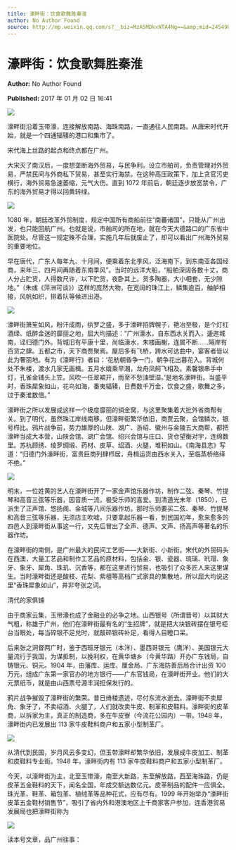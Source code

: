 ```yaml
---
title: 濠畔街：饮食歌舞胜秦淮
author: No Author Found
source: http://mp.weixin.qq.com/s?__biz=MzA5MDkxNTA4Ng==&amp;mid=2454905112&amp;idx=1&amp;sn=80be50d1570406bda71131a12af57145&amp;chksm=87a22979b0d5a06fe72b973fd13767ac7a3883008b8abf7ee194c95cc1df0a27990e1b13acd0#rd
---
```


# 濠畔街：饮食歌舞胜秦淮

**Author:** No Author Found

**Published:** 2017 年 01 月 02 日 16:41

![](http://mmbiz.qpic.cn/mmbiz_jpg/PJWG74pLsMY6VjSs8icl92DouG8adAGS0ibIkmicA6dYrXchQel1ic3LTtD572I9r9sbW2tOnBvpibgicAXRcdc4p5aA/0?wx_fmt=jpeg)

濠畔街沿着玉带濠，连接解放南路、海珠南路，一直通往人民南路。从唐宋时代开始，就是一个四通辐辏的港口和集市了。

宋代海上丝路的起点和终点都在广州。

大宋灭了南汉后，一度想垄断海外贸易，与民争利。设立市舶司，负责管理对外贸易，严禁民间与外商私下贸易，甚至实行海禁。在这种高压政策下，加上贪官污吏横行，海外贸易急速萎缩，元气大伤。直到 1072 年前后，朝廷逐步放宽禁令，广东的海外贸易才得以回黄转绿。

![](http://mmbiz.qpic.cn/mmbiz_jpg/PJWG74pLsManogXKEJdn43BNA7QdukLrFCykmU5n5txQmXSqwjsOQUvld3pR67wEKhYU9aicyxCwbI8uXXUDZBw/0?wx_fmt=jpeg)

1080 年，朝廷改革外贸制度，规定中国所有商船前往“南蕃诸国”，只能从广州出发，也只能回航广州。也就是说，市舶司的所在地，就在今天大德路口的广东省中医院处。尽管这一规定殊不合理，实施几年后就废止了，却可以看出广州海外贸易的重要地位。

早在唐代，广东人每年九、十月间，便乘着东北季风，泛海南下，到东南亚各国经商，来年三、四月间再随着东南季风”。当时的远洋大船，“船舶深阔各数十丈，商人分占贮货，人得数尺许，以下贮货，夜卧其上。货多陶器，大小相套，无少隙地。”（朱彧《萍洲可谈》）这样的庞然大物，在宽阔的珠江上，鳞集逾百，舳舻相接，风帆如织，排着队等候进出港。

![](http://mmbiz.qpic.cn/mmbiz_jpg/PJWG74pLsManogXKEJdn43BNA7QdukLrRhe9ibSxlNtABibLgcnEZNANicYM1TMaCoIgb1eY8mSy64XUAsEAL3Prw/0?wx_fmt=jpeg)

濠畔街箫笙如风，粉汗成雨，纨罗之盛，多于濠畔招牌幌子，艳冶至极，是个灯红酒绿、纸醉金迷的靡丽之地，屈大均描述：“广州濠水，自东西水关而入，逶迤城南，迳归德门外。背城旧有平康十里，尚临濠水，朱楼画榭，连属不断……隔岸有百货之肆。五都之市，天下商贾聚焉。屋后多有飞桥，跨水可达曲中，宴客者皆以此为奢丽地。有为《濠畔行》者曰：‘花舫朝昏争一门，朝争花出暮花入。背城何处不朱楼，渡水几家无画楫。五月水嬉乘早潮，龙舟凤舸飞相及。素馨银串手中灯，孔雀金铺头上笠。风吹一任翠裙开，雨至不愁油壁湿。’是地名濠畔街。当盛平时，香珠犀象如山，花鸟如海，番夷辐辏，日费数千万金，饮食之盛，歌舞之多，过于秦淮数倍。”

濠畔街之所以发展成这样一个极度靡丽的销金窝，与这里聚集着大批外省商帮有关。到了明代，虽然珠江岸线南移，但濠畔街繁华依旧，商贾云聚，会馆鳞次，银号栉比。鸦片战争前，势力雄厚的山陕、湖广、浙绍、徽州与金陵五大商帮，都把濠畔当成大本营，山陕会馆、湖广会馆、绍兴会馆与庄口、货仓望衡对宇，连绵数里。苏杭顾绣、绫罗绸缎、药材、皮草、绍酒、火腿，堆积如山。《南海县志》写道：“归德门外濠畔街，富贵巨商列肆栉居，舟楫运货由西水关入，至临蒸桥络绎不绝。”

![](http://mmbiz.qpic.cn/mmbiz_jpg/PJWG74pLsManogXKEJdn43BNA7QdukLr8DhzuYGSGeZ2bFIicP3RpvJRYmXIVBgFEdSf1jIfOxDgJnEIbAveIHg/0?wx_fmt=jpeg)

明末，一位姓黄的艺人在濠畔街开了一家金声馆乐器作坊，制作二弦、秦琴、竹提琴和高音三弦等乐器，因音质一流，极受乐师的喜爱。到清道光末年（1850），已派生了正声馆、悠扬阁、金城等八间乐器作坊。那时乐师要买二弦、秦琴、竹提琴和高音三弦等乐器，无须店主吹嘘，只要拿起乐器一看，到民国初年，愈来愈多的四邑人到濠畔街从事这一行，又先后冒出了全声、德声、文声、扬高声等著名的乐器作坊。

在濠畔街的南侧，是广州最大的民间工艺街——大新街、小新街。宋代的外贸码头在西澳，大量工艺品和制作工艺品的原材料，包括金、银、瓷器、琉璃、玳瑁、象牙、象牙、犀角、珠玑、沉香等，都在这里进行贸易，也吸引了众多匠人来这里谋生。当时濠畔街还是酸枝、花梨、紫檀等高档广式家具的集散地，所以屈大均说这里“香珠犀象如山”，并非夸张之词。

清代的家俱铺

由于商家云集，玉带濠也成了金融业的必争之地。山西银号（所谓晋号）以其财大气粗，称雄于广州，他们在濠畔街最有名的“生招牌”，就是把大块银砖摆在银号柜台当眼处，每当碎银不足兑时，就敲碎银砖补足，看得人目瞪口呆。

后来张之洞督两广时，鉴于西班牙银元（本洋）、墨西哥银元（鹰洋）、美国银元大量流行于我国，为谋抵制，以挽利权，在黄华塘乡（今黄华路）开办广东钱局，自铸银元、铜元。1904 年，由藩库、运库、厘金局、广东海防善后局合计出资 100 万元，组成广东第一家官办的地方银行——广东官钱局，在濠畔街开业。他们的大元票纸币，就是由山西票号源丰润担保发行的。

鸦片战争摧毁了濠畔街的繁荣。昔日绮楼遗迹，尽付东流水逝去。濠畔街不卖犀角、象牙了，不卖绍酒、火腿了，人们就改卖牛皮、制革和皮鞋料。濠畔街的皮革商，以拆家为主，真正的制造商，多在牛皮寮（今流花公园内）一带。1948 年，濠畔街内已发展出 113 家牛皮鞋料商户和五家小型制革厂。

![](http://mmbiz.qpic.cn/mmbiz_jpg/PJWG74pLsManogXKEJdn43BNA7QdukLrFPFwFoW5Y6sSVZBuV0J86YlluABOqMd4Gn71iaAeDAE1Edvl9qjJ3xw/0?wx_fmt=jpeg)

从清代到民国，岁月风云多变幻，但玉带濠畔却繁华依旧，发展成牛皮加工、制革和皮鞋料专业街。1948 年，濠畔街内有 113 家牛皮鞋料商户和五家小型制革厂。

今天，以濠畔街为主，北至玉带濠，南至大新路，东至解放路，西至海珠路，仍是皮革五金鞋料的天下，闻名全国，年成交额达数亿元。皮革制品的配件一应俱全。珠光革、鞋革、箱包革、植绒革等品种花式，应有尽有。1999 年开始举办“濠畔街皮革五金鞋材销售节”，吸引了省内外和港澳地区上千商家客户参加，连香港贸易发展局也把濠畔街称为

![](http://mmbiz.qpic.cn/mmbiz_gif/PJWG74pLsMYf2b50xFTbTsibmjv5gNVOx0WJKjAxnCMLPMTc6Ofg5xtQ4IbdOME8K4hNfnWUtQcdJXBQRWvkCwg/0?wx_fmt=gif)

读本号文章，品广州往事：

